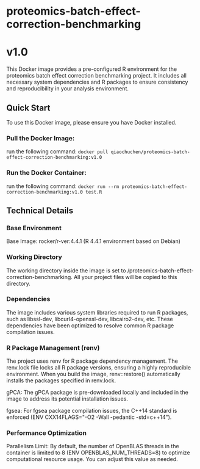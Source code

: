# proteomics-batch-effect-correction-benchmarking
# v1.0
This Docker image provides a pre-configured R environment for the proteomics batch effect correction benchmarking project. It includes all necessary system dependencies and R packages to ensure consistency and reproducibility in your analysis environment.

## Quick Start
To use this Docker image, please ensure you have Docker installed.

### Pull the Docker Image:
run the following command:
`docker pull qiaochuchen/proteomics-batch-effect-correction-benchmarking:v1.0`

### Run the Docker Container:
run the following command:
`docker run --rm proteomics-batch-effect-correction-benchmarking:v1.0 test.R`

## Technical Details

### Base Environment
Base Image: rocker/r-ver:4.4.1 (R 4.4.1 environment based on Debian)

### Working Directory
The working directory inside the image is set to /proteomics-batch-effect-correction-benchmarking. All your project files will be copied to this directory.

### Dependencies
The image includes various system libraries required to run R packages, such as libssl-dev, libcurl4-openssl-dev, libcairo2-dev, etc. These dependencies have been optimized to resolve common R package compilation issues.

### R Package Management (renv)
The project uses renv for R package dependency management. The renv.lock file locks all R package versions, ensuring a highly reproducible environment. When you build the image, renv::restore() automatically installs the packages specified in renv.lock.

gPCA: The gPCA package is pre-downloaded locally and included in the image to address its potential installation issues.

fgsea: For fgsea package compilation issues, the C++14 standard is enforced (ENV CXX14FLAGS="-O2 -Wall -pedantic -std=c++14").

### Performance Optimization
Parallelism Limit: By default, the number of OpenBLAS threads in the container is limited to 8 (ENV OPENBLAS_NUM_THREADS=8) to optimize computational resource usage. You can adjust this value as needed.